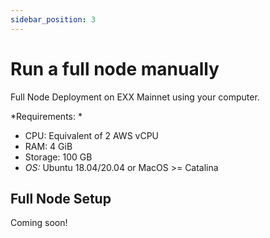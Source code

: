 ```yaml
---
sidebar_position: 3
---
```


# Run a full node manually

Full Node Deployment on EXX Mainnet using your computer.

*Requirements: *
- CPU: Equivalent of 2 AWS vCPU 
- RAM: 4 GiB
- Storage: 100 GB
- *OS:* Ubuntu 18.04/20.04 or MacOS >= Catalina

## Full Node Setup

Coming soon!
